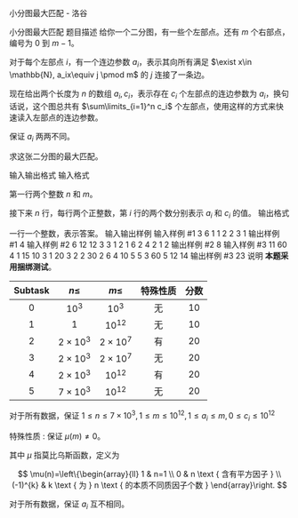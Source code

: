 



小分图最大匹配 - 洛谷














小分图最大匹配
题目描述
给你一个二分图，有一些个左部点。还有 $m$ 个右部点，编号为 $0$ 到 $m-1$。

对于每个左部点 $i$，有一个连边参数 $a_i$，表示其向所有满足 $\exist x\in \mathbb{N}, a_ix\equiv j \pmod m$ 的 $j$ 连接了一条边。

现在给出两个长度为 $n$ 的数组 $a_i,c_i$，表示存在 $c_i$ 个左部点的连边参数为 $a_i$，换句话说，这个图总共有 $\sum\limits_{i=1}^n c_i$ 个左部点，使用这样的方式来快速读入左部点的连边参数。

保证 $a_i$ 两两不同。

求这张二分图的最大匹配。

输入输出格式
输入格式

第一行两个整数 $n$ 和 $m$。

接下来 $n$ 行，每行两个正整数，第 $i$ 行的两个数分别表示 $a_i$ 和 $c_i$ 的值。 
输出格式

一行一个整数，表示答案。
输入输出样例
输入样例 #1
3 6
1 1
2 2
3 1
输出样例 #1
4
输入样例 #2
6 12
12 3
3 1
2 1
6 2
4 2
1 2
输出样例 #2
8
输入样例 #3
11 60
4 1
15 10
3 1
20 3
2 2
30 2
6 4
10 5
5 3
60 5
12 14
输出样例 #3
23
说明
**本题采用捆绑测试**。

| Subtask | $n\le$ | $m\le$ | 特殊性质 | 分数 |
| :-: | :--------: | :-: | :-: | :-: |
| 0 | $10^3$ | $10^3$ | 无 | 10 |
| 1 | $1$ | $10^{12}$ | 无 | 10 |
| 2 | $2 \times 10^3$ | $2\times 10^7$ | 有 | 20 |
| 3 | $2 \times 10^3$ | $2\times 10^7$ | 无 | 20 |
| 4 | $2 \times 10^3$ | $10^{12}$ | 有 | 20 |
| 5 | $7 \times 10^3$ | $10^{12}$ | 无 | 20 |

对于所有数据，保证 $1\le n \le 7\times10^3, 1\le m \le 10^{12},1\le a_i \le m,0\le c_i \le 10^{12}$

特殊性质 : 保证 $\mu(m)\not=0$。

其中 $\mu$ 指莫比乌斯函数，定义为

$$
\mu(n)=\left\{\begin{array}{ll}
1 & n=1 \\
0 & n \text { 含有平方因子 } \\
(-1)^{k} & k \text { 为 } n \text { 的本质不同质因子个数 }
\end{array}\right.
$$

对于所有数据，保证 $a_i$ 互不相同。






